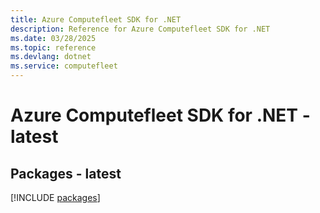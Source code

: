 ```yaml
---
title: Azure Computefleet SDK for .NET
description: Reference for Azure Computefleet SDK for .NET
ms.date: 03/28/2025
ms.topic: reference
ms.devlang: dotnet
ms.service: computefleet
---
```

# Azure Computefleet SDK for .NET - latest
## Packages - latest
[!INCLUDE [packages](computefleet-index.md)]